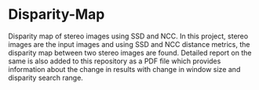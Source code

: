 # Disparity-Map
Disparity map of stereo images using SSD and NCC.
In this project, stereo images are the input images and using SSD and NCC distance metrics, the disparity map between two stereo images are found. Detailed report on the same is also added to this repository as a PDF file which provides information about the change in results with change in window size and disparity search range.
